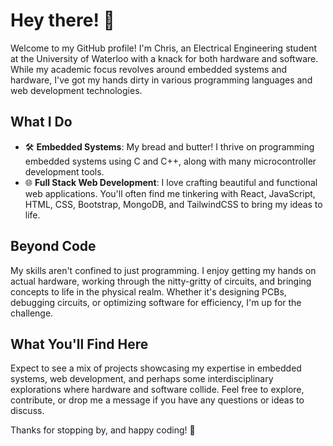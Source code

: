 # Hey there! 👋

Welcome to my GitHub profile! I'm Chris, an Electrical Engineering student at the University of Waterloo with a knack for both hardware and software. While my academic focus revolves around embedded systems and hardware, I've got my hands dirty in various programming languages and web development technologies.

## What I Do

- 🛠️ **Embedded Systems**: My bread and butter! I thrive on programming embedded systems using C and C++, along with many microcontroller development tools. 
- 🌐 **Full Stack Web Development**: I love crafting beautiful and functional web applications. You'll often find me tinkering with React, JavaScript, HTML, CSS, Bootstrap, MongoDB, and TailwindCSS to bring my ideas to life.

## Beyond Code

My skills aren't confined to just programming. I enjoy getting my hands on actual hardware, working through the nitty-gritty of circuits, and bringing concepts to life in the physical realm. Whether it's designing PCBs, debugging circuits, or optimizing software for efficiency, I'm up for the challenge.

## What You'll Find Here

Expect to see a mix of projects showcasing my expertise in embedded systems, web development, and perhaps some interdisciplinary explorations where hardware and software collide. Feel free to explore, contribute, or drop me a message if you have any questions or ideas to discuss.

Thanks for stopping by, and happy coding! 🚀
